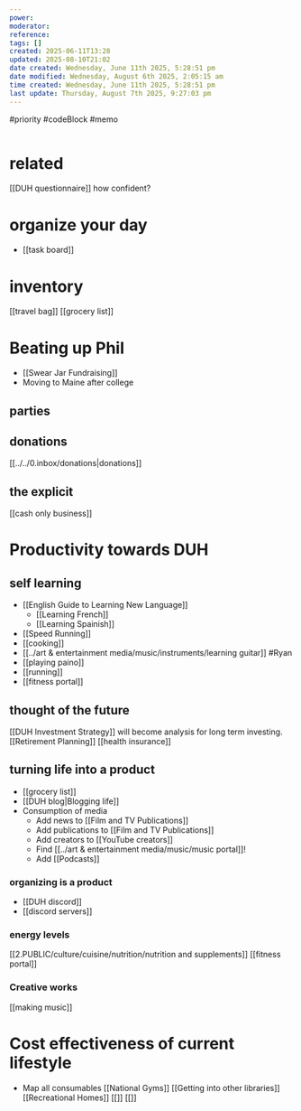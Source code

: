 ```yaml
---
power: 
moderator: 
reference: 
tags: []
created: 2025-06-11T13:28
updated: 2025-08-10T21:02
date created: Wednesday, June 11th 2025, 5:28:51 pm
date modified: Wednesday, August 6th 2025, 2:05:15 am
time created: Wednesday, June 11th 2025, 5:28:51 pm
last update: Thursday, August 7th 2025, 9:27:03 pm
---
```

#priority #codeBlock #memo 
```table-of-contents
```
# related
[[DUH questionnaire]] how confident?
# organize your day
- [[task board]]
# inventory
[[travel bag]]
[[grocery list]]


# Beating up Phil
- [[Swear Jar Fundraising]]
- Moving to Maine after college
## parties

## donations
[[../../0.inbox/donations|donations]]

## the explicit
[[cash only business]]

# Productivity towards DUH
## self learning
- [[English Guide to Learning New Language]]
	- [[Learning French]]
	- [[Learning Spainish]]
- [[Speed Running]]
- [[cooking]] 
- [[../art & entertainment media/music/instruments/learning guitar]] #Ryan 
- [[playing paino]] 
- [[running]] 
- [[fitness portal]]

## thought of the future
[[DUH Investment Strategy]] will become analysis for long term investing.
[[Retirement Planning]]
[[health insurance]]

## turning life into a product
- [[grocery list]]
- [[DUH blog|Blogging life]]
- Consumption of media
	- Add news to [[Film and TV Publications]]
	- Add publications to [[Film and TV Publications]]
	- Add creators to [[YouTube creators]]
	- Find [[../art & entertainment media/music/music portal]]!
	- Add [[Podcasts]]
### organizing is a product
- [[DUH discord]]
- [[discord servers]]
### energy levels
[[2.PUBLIC/culture/cuisine/nutrition/nutrition and supplements]]
[[fitness portal]]

### Creative works
[[making music]]

# Cost effectiveness of current lifestyle
- Map all consumables
[[National Gyms]]
[[Getting into other libraries]]
[[Recreational Homes]]
[[]]
[[]]
